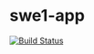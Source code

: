 # swe1-app
[![Build Status](https://app.travis-ci.com/bojianwangny/swe1-app.svg?branch=main)](https://app.travis-ci.com/bojianwangny/swe1-app)